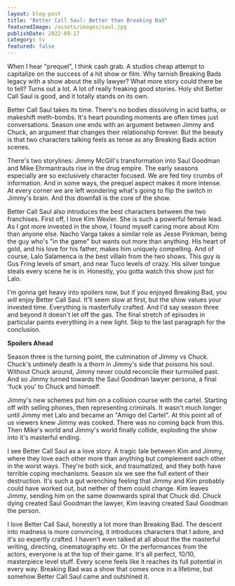 ```yaml
---
layout: blog-post
title: "Better Call Saul: Better than Breaking Bad"
featuredImage: /assets/images/saul.jpg
publishDate: 2022-09-17
category: tv
featured: false
---
```


When I hear "prequel", I think cash grab. A studios cheap attempt to capitalize on the success of a hit show or film. Why tarnish Breaking Bads legacy with a show about the silly lawyer? What more story could there be to tell? Turns out a lot. A lot of really freaking good stories. Holy shit Better Call Saul is good, and it totally stands on its own.

Better Call Saul takes its time. There's no bodies dissolving in acid baths, or makeshift meth-bombs. It's heart pounding moments are often times just conversations. Season one ends with an argument between Jimmy and Chuck, an argument that changes their relationship forever. But the beauty is that two characters talking feels as tense as any Breaking Bads action scenes.

There's two storylines: Jimmy McGill's transformation into Saul Goodman and Mike Ehrmantrauts rise in the drug empire. The early seasons especially are so exclusively character focused. We are fed tiny crumbs of information. And in some ways, the prequel aspect makes it more intense. At every corner we are left wondering what's going to flip the switch in Jimmy's brain. And this downfall is the core of the show.

Better Call Saul also introduces the best characters between the two franchises. First off, I love Kim Wexler. She is such a powerful female lead. As I got more invested in the show, I found myself caring more about Kim than anyone else. Nacho Varga takes a similar role as Jesse Pinkman, being the guy who's "in the game" but wants out more than anything. His heart of gold, and his love for his father, makes him uniquely compelling. And of course, Lalo Salamenca is the best villain from the two shows. This guy is Gus Fring levels of smart, and near Tuco levels of crazy. His silver tongue steals every scene he is in. Honestly, you gotta watch this show just for Lalo.

I'm gonna get heavy into spoilers now, but if you enjoyed Breaking Bad, you _will_ enjoy Better Call Saul. It'll seem slow at first, but the show values your invested time. Everything is masterfully crafted. And I'd say season three and beyond it doesn't let off the gas. The final stretch of episodes in particular paints everything in a new light. Skip to the last paragraph for the conclusion.

**Spoilers Ahead**

Season three is the turning point, the culmination of Jimmy vs Chuck. Chuck's untimely death is a thorn in Jimmy's side that poisons his soul. Without Chuck around, Jimmy never could reconcile their turmoiled past. And so Jimmy turned towards the Saul Goodman lawyer persona, a final 'fuck you' to Chuck and himself.

Jimmy's new schemes put him on a collision course with the cartel. Starting off with selling phones, then representing criminals. It wasn't much longer until Jimmy met Lalo and became an "Amigo del Cartel". At this point all of us viewers knew Jimmy was cooked. There was no coming back from this. Then Mike's world and Jimmy's world finally collide, exploding the show into it's masterful ending.

I see Better Call Saul as a love story. A tragic tale between Kim and Jimmy, where they love each other more than anything but complement each other in the worst ways. They're both sick, and traumatized, and they both have terrible coping mechanisms. Season six we see the full extent of their destruction. It's such a gut wrenching feeling that Jimmy and Kim probably could have worked out, but neither of them could change. Kim leaves Jimmy, sending him on the same downwards spiral that Chuck did. Chuck dying created Saul Goodman the lawyer, Kim leaving created Saul Goodman the person.

I love Better Call Saul, honestly a lot more than Breaking Bad. The descent into madness is more convincing, it introduces characters that I adore, and it's so expertly crafted. I haven't even talked at all about the the masterful writing, directing, cinematography etc. Or the performances from the actors, everyone is at the top of their game. It's all perfect, 10/10, masterpiece level stuff. Every scene feels like it reaches its full potential in every way. Breaking Bad was a show that comes once in a lifetime, but somehow Better Call Saul came and outshined it.
